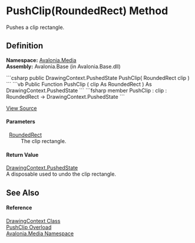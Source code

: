 # PushClip(RoundedRect) Method


Pushes a clip rectangle.



## Definition
**Namespace:** <a href="N_Avalonia_Media">Avalonia.Media</a>  
**Assembly:** Avalonia.Base (in Avalonia.Base.dll)

<Tabs groupId="api-code-preview">
<TabItem value="csharp" label="C#">
```csharp
public DrawingContext.PushedState PushClip(
	RoundedRect clip
)
```
</TabItem>
<TabItem value="vb" label="VB">
```vb
Public Function PushClip ( 
	clip As RoundedRect
) As DrawingContext.PushedState
```
</TabItem>
<TabItem value="fsharp" label="F#">
```fsharp
member PushClip : 
        clip : RoundedRect -> DrawingContext.PushedState 
```
</TabItem>
</Tabs>



<a href="https://github.com/AvaloniaUI/Avalonia/tree/master/src/Avalonia.Base/Media/DrawingContext.cs#L324" title="View the source code">View Source</a>



#### Parameters
<dl><dt>  <a href="T_Avalonia_RoundedRect">RoundedRect</a></dt><dd>The clip rectangle.</dd></dl>

#### Return Value
<a href="T_Avalonia_Media_DrawingContext_PushedState">DrawingContext.PushedState</a>  
A disposable used to undo the clip rectangle.

## See Also


#### Reference
<a href="T_Avalonia_Media_DrawingContext">DrawingContext Class</a>  
<a href="Overload_Avalonia_Media_DrawingContext_PushClip">PushClip Overload</a>  
<a href="N_Avalonia_Media">Avalonia.Media Namespace</a>  

